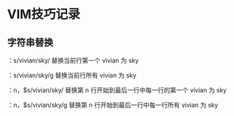 # VIM技巧记录

## 字符串替换

：s/vivian/sky/ 替换当前行第一个 vivian 为 sky 


：s/vivian/sky/g 替换当前行所有 vivian 为 sky 

：n，$s/vivian/sky/ 替换第 n 行开始到最后一行中每一行的第一个 vivian 为 sky 

：n，$s/vivian/sky/g 替换第 n 行开始到最后一行中每一行所有 vivian 为 sky 
